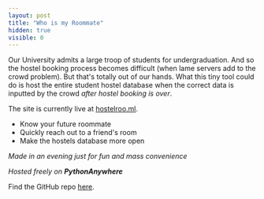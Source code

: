 ```yaml
---
layout: post
title: "Who is my Roommate"
hidden: true
visible: 0
---
```

Our University admits a large troop of students for undergraduation. And so the hostel booking process becomes difficult (when lame servers add to the crowd problem). But that's totally out of our hands. What this tiny tool could do is host the entire student hostel database when the correct data is inputted by the crowd _after hostel booking is over_.

The site is currently live at <a href="http://hostelroo.ml/">hostelroo.ml</a>.

- Know your future roommate
- Quickly reach out to a friend's room
- Make the hostels database more open

_Made in an evening just for fun and mass convenience_

_Hosted freely on **PythonAnywhere**_

Find the GitHub repo <a href="https://github.com/rounakdatta/who-is-my-roommate">here</a>.